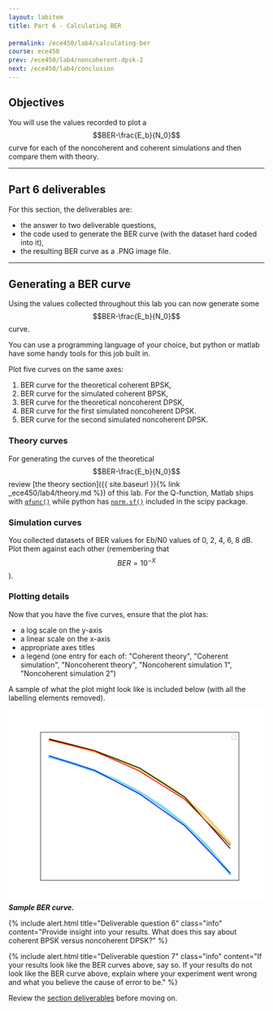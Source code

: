 ```yaml
---
layout: labitem
title: Part 6 - Calculating BER

permalink: /ece450/lab4/calculating-ber
course: ece450
prev: /ece450/lab4/noncoherent-dpsk-2
next: /ece450/lab4/conclusion
---
```


## Objectives

You will use the values recorded to plot a $$BER-\frac{E_b}{N_0}$$ curve for each of the noncoherent and coherent simulations and then compare them with theory.

---

## Part 6 deliverables

For this section, the deliverables are:

- the answer to two deliverable questions,
- the code used to generate the BER curve (with the dataset hard coded into it),
- the resulting BER curve as a .PNG image file.

---

## Generating a BER curve

Using the values collected throughout this lab you can now generate some $$BER-\frac{E_b}{N_0}$$ curve.

You can use a programming language of your choice, but python or matlab have some handy tools for this job built in.

Plot five curves on the same axes:

1. BER curve for the theoretical coherent BPSK,
2. BER curve for the simulated coherent BPSK,
3. BER curve for the theoretical noncoherent DPSK,
4. BER curve for the first simulated noncoherent DPSK.
5. BER curve for the second simulated noncoherent DPSK.

### Theory curves

For generating the curves of the theoretical $$BER-\frac{E_b}{N_0}$$ review [the theory section]({{ site.baseurl }}{% link _ece450/lab4/theory.md %}) of this lab. For the Q-function, Matlab ships with [`qfunc()`](https://www.mathworks.com/help/comm/ref/qfunc.html) while python has [`norm.sf()`](https://docs.scipy.org/doc/scipy-0.19.1/reference/generated/scipy.stats.norm.html) included in the scipy package.

### Simulation curves

You collected datasets of BER values for Eb/N0 values of 0, 2, 4, 6, 8 dB. Plot them against each other (remembering that $$BER=10^{-X}$$).

### Plotting details

Now that you have the five curves, ensure that the plot has:

- a log scale on the y-axis
- a linear scale on the x-axis
- appropriate axes titles
- a legend (one entry for each of: "Coherent theory", "Coherent simulation", "Noncoherent theory", "Noncoherent simulation 1", "Noncoherent simulation 2")

A sample of what the plot might look like is included below (with all the labelling elements removed).

  ![BER-curve.png](figures/BER-curve.png)<br>
  __*Sample BER curve.*__

{% include alert.html title="Deliverable question 6" class="info" content="Provide insight into your results. What does this say about coherent BPSK versus noncoherent DPSK?" %}

{% include alert.html title="Deliverable question 7" class="info" content="If your results look like the BER curves above, say so. If your results do not look like the BER curve above, explain where your experiment went wrong and what you believe the cause of error to be." %}

Review the [section deliverables](#part-6-deliverables) before moving on.
